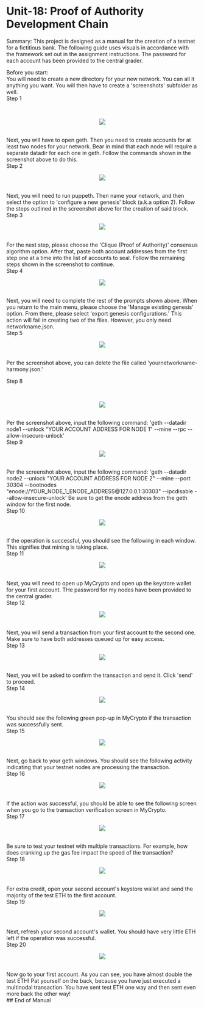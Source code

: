 # Unit-18: Proof of Authority Development Chain

Summary: This project is designed as a manual for the creation of a testnet for a fictitious bank. The following guide uses visuals in accordance with the framework set out in the assignment instructions. The password for each account has been provided to the central grader. 

Before you start:
<br>
You will need to create a new directory for your new network. You can all it anything you want. You will then have to create a 'screenshots' subfolder as well.
<br>
Step 1

<br>
<p align="center"><img src="https://github.com/ThomasJScott3/unit-18-blockchain/blob/main/Screenshots/Step%201.PNG"></img></p>
<br>
Next, you will have to open geth. Then you need to create accounts for at least two nodes for your network. Bear in mind that each node will require a separate datadir for each one in geth. Follow the commands shown in the screenshot above to do this.
<br>
Step 2

<br>
<p align="center"><img src="https://github.com/ThomasJScott3/unit-18-blockchain/blob/main/Screenshots/Step%202.PNG"></img></p>
<br>
Next, you will need to run puppeth. Then name your network, and then select the option to 'configure a new genesis' block (a.k.a option 2). Follow the steps outlined in the screenshot above for the creation of said block.
<br>
Step 3

<br>
<p align="center"><img src="https://github.com/ThomasJScott3/unit-18-blockchain/blob/main/Screenshots/Step%203.PNG"></img></p>
<br>
For the next step, please choose the 'Clique (Proof of Authority)' consensus algorithm option. After that, paste both account addresses from the first step one at a time into the list of accounts to seal. Follow the remaining steps shown in the screenshot to continue.
<br>
Step 4

<br>
<p align="center"><img src="https://github.com/ThomasJScott3/unit-18-blockchain/blob/main/Screenshots/Step%204.PNG"></img></p>
<br>
Next, you will need to complete the rest of the prompts shown above. When you return to the main menu, please choose the 'Manage existing genesis' option. From there, please select 'export genesis configurations.' This action will fail in creating two of the files. However, you only need networkname.json.
<br>
Step 5

<br>
<p align="center"><img src="https://github.com/ThomasJScott3/unit-18-blockchain/blob/main/Screenshots/Step%205.PNG"></img></p>
<br>
Per the screenshot above, you can delete the file called 'yournetworkname-harmony.json.'
<br>

Step 8

<br>
<p align="center"><img src="https://github.com/ThomasJScott3/unit-18-blockchain/blob/main/Screenshots/Step%208.PNG"></img></p>
<br>
Per the screenshot above, input the following command: 'geth --datadir node1 --unlock "YOUR ACCOUNT ADDRESS FOR NODE 1" --mine --rpc --allow-insecure-unlock'
<br>
Step 9

<br>
<p align="center"><img src="https://github.com/ThomasJScott3/unit-18-blockchain/blob/main/Screenshots/Step%2019.PNG"></img></p>
<br>
Per the screenshot above, input the following command: 'geth --datadir node2 --unlock "YOUR ACCOUNT ADDRESS FOR NODE 2" --mine --port 30304 --bootnodes "enode://YOUR_NODE_1_ENODE_ADDRESS@127.0.0.1:30303" --ipcdisable --allow-insecure-unlock' Be sure to get the enode address from the geth window for the first node.
<br>
Step 10

<br>
<p align="center"><img src="https://github.com/ThomasJScott3/unit-18-blockchain/blob/main/Screenshots/Step%2010.PNG"></img></p>
<br>
If the operation is successful, you should see the following in each window. This signifies that mining is taking place.
<br>
Step 11
<br>
<p align="center"><img src="https://github.com/ThomasJScott3/unit-18-blockchain/blob/main/Screenshots/Step%2011.PNG"></img></p>
<br>
Next, you will need to open up MyCrypto and open up the keystore wallet for your first account. THe password for my nodes have been provided to the central grader.
<br>
Step 12
<br>
<p align="center"><img src="https://github.com/ThomasJScott3/unit-18-blockchain/blob/main/Screenshots/Step%2012.PNG"></img></p>
<br>
Next, you will send a transaction from your first account to the second one. Make sure to have both addresses queued up for easy access.
<br>
Step 13
<br>
<p align="center"><img src="https://github.com/ThomasJScott3/unit-18-blockchain/blob/main/Screenshots/Step%2013.PNG"></img></p>
<br>
Next, you will be asked to confirm the transaction and send it. Click 'send' to proceed.
<br>
Step 14
<br>
<p align="center"><img src="https://github.com/ThomasJScott3/unit-18-blockchain/blob/main/Screenshots/Step%2014.PNG"></img></p>
<br>
You should see the following green pop-up in MyCrypto if the transaction was successfully sent.
<br>
Step 15
<br>
<p align="center"><img src="https://github.com/ThomasJScott3/unit-18-blockchain/blob/main/Screenshots/Step%2015.PNG"></img></p>
<br>
Next, go back to your geth windows. You should see the following activity indicating that your testnet nodes are processing the transaction.
<br>
Step 16
<br>
<p align="center"><img src="https://github.com/ThomasJScott3/unit-18-blockchain/blob/main/Screenshots/Step%2020.PNG"></img></p>
<br>
If the action was successful, you should be able to see the following screen when you go to the transaction verification screen in MyCrypto.
<br>
Step 17
<br>
<p align="center"><img src="https://github.com/ThomasJScott3/unit-18-blockchain/blob/main/Screenshots/Step%2021.PNG"></img></p>
<br>
Be sure to test your testnet with multiple transactions. For example, how does cranking up the gas fee impact the speed of the transaction?
<br>
Step 18
<br>
<p align="center"><img src="https://github.com/ThomasJScott3/unit-18-blockchain/blob/main/Screenshots/Step%2022.PNG"></img></p>
<br>
For extra credit, open your second account's keystore wallet and send the majority of the test ETH to the first account.
<br>
Step 19
<br>
<p align="center"><img src="https://github.com/ThomasJScott3/unit-18-blockchain/blob/main/Screenshots/Step%2023.PNG"></img></p>
<br>
Next, refresh your second account's wallet. You should have very little ETH left if the operation was successful.
<br>
Step 20
<br>
<p align="center"><img src="https://github.com/ThomasJScott3/unit-18-blockchain/blob/main/Screenshots/Step%2024.PNG"></img></p>
<br>
Now go to your first account. As you can see, you have almost double the test ETH! Pat yourself on the back, because you have just executed a multinodal transaction. You have sent test ETH one way and then sent even more back the other way!
<br>
## End of Manual


